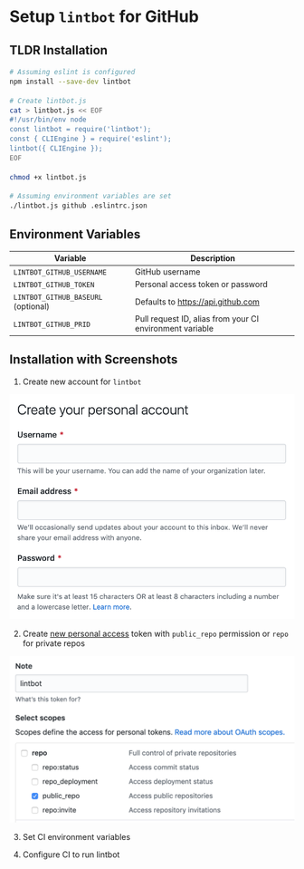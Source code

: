 # Setup `lintbot` for GitHub

## TLDR Installation

```sh
# Assuming eslint is configured
npm install --save-dev lintbot

# Create lintbot.js
cat > lintbot.js << EOF
#!/usr/bin/env node
const lintbot = require('lintbot');
const { CLIEngine } = require('eslint');
lintbot({ CLIEngine });
EOF

chmod +x lintbot.js

# Assuming environment variables are set
./lintbot.js github .eslintrc.json
```

## Environment Variables

| Variable | Description |
|-|-|
`LINTBOT_GITHUB_USERNAME` | GitHub username |
`LINTBOT_GITHUB_TOKEN` | Personal access token or password |
`LINTBOT_GITHUB_BASEURL` (optional) | Defaults to https://api.github.com |
`LINTBOT_GITHUB_PRID` | Pull request ID, alias from your CI environment variable |

## Installation with Screenshots

1. Create new account for `lintbot`

  ![](./screenshots/github-0.png)

2. Create [new personal access](https://github.com/settings/tokens/new) token with `public_repo` permission or `repo` for private repos

  ![](./screenshots/github-1.png)

3. Set CI environment variables

4. Configure CI to run lintbot
